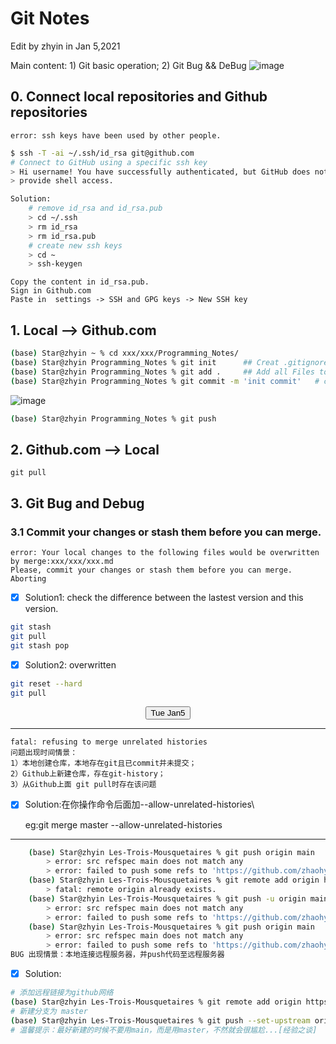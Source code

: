 # Git Notes
Edit by zhyin in Jan 5,2021

Main content: 1) Git basic operation; 2) Git Bug && DeBug
![image](https://upload-images.jianshu.io/upload_images/4991519-8aa5cd170adb37f2.png?imageMogr2/auto-orient/strip|imageView2/2/w/900/format/webp)



## 0. Connect local repositories and Github repositories
    error: ssh keys have been used by other people.

```zsh
$ ssh -T -ai ~/.ssh/id_rsa git@github.com
# Connect to GitHub using a specific ssh key
> Hi username! You have successfully authenticated, but GitHub does not
> provide shell access.
```
```zsh
Solution:
    # remove id_rsa and id_rsa.pub
    > cd ~/.ssh
    > rm id_rsa
    > rm id_rsa.pub
    # create new ssh keys
    > cd ~
    > ssh-keygen
```

    Copy the content in id_rsa.pub.
    Sign in Github.com 
    Paste in  settings -> SSH and GPG keys -> New SSH key



## 1. Local --> Github.com
``` zsh
(base) Star@zhyin ~ % cd xxx/xxx/Programming_Notes/
(base) Star@zhyin Programming_Notes % git init      ## Creat .gitignore 
(base) Star@zhyin Programming_Notes % git add .     ## Add all Files to staging area
(base) Star@zhyin Programming_Notes % git commit -m 'init commit'   # commit to git directory
```
![image](https://upload-images.jianshu.io/upload_images/3807682-c011a8ccb5122d4f.png?imageMogr2/auto-orient/strip|imageView2/2/w/574/format/webp)
```zsh
(base) Star@zhyin Programming_Notes % git push
```



## 2. Github.com --> Local
    git pull
## 3. Git Bug and Debug
### 3.1 Commit your changes or stash them before you can merge.
    error: Your local changes to the following files would be overwritten by merge:xxx/xxx/xxx.md
    Please, commit your changes or stash them before you can merge.
    Aborting
 - [x] Solution1: check the difference between the lastest version and this version.
```zsh
git stash
git pull
git stash pop
```
 - [x] Solution2: overwritten
```zsh
git reset --hard
git pull
```



<center><button>Tue Jan5</button></center> 

---
    fatal: refusing to merge unrelated histories
    问题出现时间情景：
    1）本地创建仓库，本地存在git且已commit并未提交；
    2）Github上新建仓库，存在git-history；
    3）从Github上面 git pull时存在该问题

- [x] Solution:在你操作命令后面加--allow-unrelated-histories\
  
    eg:git merge master --allow-unrelated-histories
---

``` zsh
    (base) Star@zhyin Les-Trois-Mousquetaires % git push origin main
        > error: src refspec main does not match any
        > error: failed to push some refs to 'https://github.com/zhaohyin/Les-Trois-Mousquetaires.git'
    (base) Star@zhyin Les-Trois-Mousquetaires % git remote add origin https://github.com/zhaohyin/Les-Trois-Mousquetaires.git
        > fatal: remote origin already exists.
    (base) Star@zhyin Les-Trois-Mousquetaires % git push -u origin main  
        > error: src refspec main does not match any
        > error: failed to push some refs to 'https://github.com/zhaohyin/Les-Trois-Mousquetaires.git'
    (base) Star@zhyin Les-Trois-Mousquetaires % git push origin main
        > error: src refspec main does not match any
        > error: failed to push some refs to 'https://github.com/zhaohyin/Les-Trois-Mousquetaires.git'
BUG 出现情景：本地连接远程服务器，并push代码至远程服务器
```

- [x] Solution:
```zsh
# 添加远程链接为github网络
(base) Star@zhyin Les-Trois-Mousquetaires % git remote add origin https://github.com/zhaohyin/Les-Trois-Mousquetaires.git
# 新建分支为 master
(base) Star@zhyin Les-Trois-Mousquetaires % git push --set-upstream origin master 
# 温馨提示：最好新建的时候不要用main，而是用master，不然就会很尴尬...[经验之谈]
```